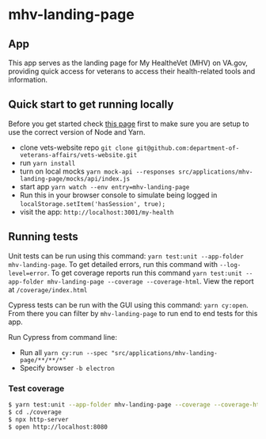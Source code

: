 # mhv-landing-page

## App

This app serves as the landing page for My HealtheVet (MHV) on VA.gov, providing quick access for veterans to access their health-related tools and information.

## Quick start to get running locally

Before you get started check [this page](https://depo-platform-documentation.scrollhelp.site/developer-docs/setting-up-your-local-frontend-environment) first to make sure you are setup to use the correct version of Node and Yarn.

- clone vets-website repo `git clone git@github.com:department-of-veterans-affairs/vets-website.git`
- run `yarn install`
- turn on local mocks `yarn mock-api --responses src/applications/mhv-landing-page/mocks/api/index.js`
- start app `yarn watch --env entry=mhv-landing-page`
- Run this in your browser console to simulate being logged in `localStorage.setItem('hasSession', true);`
- visit the app: `http://localhost:3001/my-health`

## Running tests

Unit tests can be run using this command: `yarn test:unit --app-folder mhv-landing-page`. To get detailed errors, run this command with `--log-level=error`. To get coverage reports run this command `yarn test:unit --app-folder mhv-landing-page --coverage --coverage-html`. View the report at `/coverage/index.html`

Cypress tests can be run with the GUI using this command: `yarn cy:open`. From there you can filter by `mhv-landing-page` to run end to end tests for this app.

Run Cypress from command line:

- Run all `yarn cy:run --spec "src/applications/mhv-landing-page/**/**/*"`
- Specify browser `-b electron`

### Test coverage

```bash
$ yarn test:unit --app-folder mhv-landing-page --coverage --coverage-html
$ cd ./coverage
$ npx http-server
$ open http://localhost:8080
```
